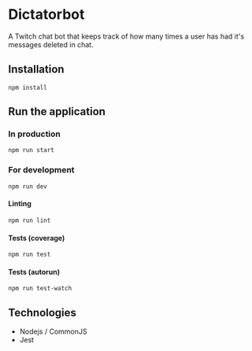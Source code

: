 # Dictatorbot
A Twitch chat bot that keeps track of how many times a user has had it's messages deleted in chat.

## Installation
`npm install`

## Run the application

### In production
```npm run start```

### For development
```npm run dev```

#### Linting
```npm run lint```

#### Tests (coverage)
```npm run test```

#### Tests (autorun)
```npm run test-watch```




## Technologies
* Nodejs / CommonJS
* Jest